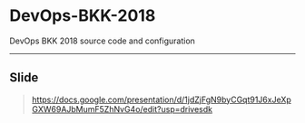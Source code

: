 # DevOps-BKK-2018
DevOps BKK 2018 source code and configuration

---
 ## Slide
> https://docs.google.com/presentation/d/1jdZjFgN9byCGqt91J6xJeXpGXW69AJbMumF5ZhNvG4o/edit?usp=drivesdk


